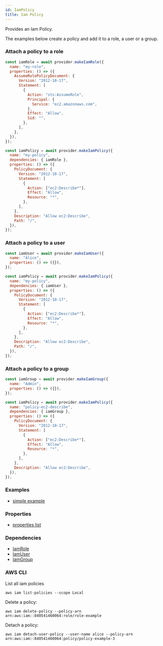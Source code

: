 ```yaml
---
id: IamPolicy
title: Iam Policy
---
```


Provides an Iam Policy.

The examples below create a policy and add it to a role, a user or a group.

### Attach a policy to a role

```js
const iamRole = await provider.makeIamRole({
  name: "my-role",
  properties: () => ({
    AssumeRolePolicyDocument: {
      Version: "2012-10-17",
      Statement: [
        {
          Action: "sts:AssumeRole",
          Principal: {
            Service: "ec2.amazonaws.com",
          },
          Effect: "Allow",
          Sid: "",
        },
      ],
    },
  }),
});

const iamPolicy = await provider.makeIamPolicy({
  name: "my-policy",
  dependencies: { iamRole },
  properties: () => ({
    PolicyDocument: {
      Version: "2012-10-17",
      Statement: [
        {
          Action: ["ec2:Describe*"],
          Effect: "Allow",
          Resource: "*",
        },
      ],
    },
    Description: "Allow ec2:Describe",
    Path: "/",
  }),
});
```

### Attach a policy to a user

```js
const iamUser = await provider.makeIamUser({
  name: "Alice",
  properties: () => ({}),
});

const iamPolicy = await provider.makeIamPolicy({
  name: "my-policy",
  dependencies: { iamUser },
  properties: () => ({
    PolicyDocument: {
      Version: "2012-10-17",
      Statement: [
        {
          Action: ["ec2:Describe*"],
          Effect: "Allow",
          Resource: "*",
        },
      ],
    },
    Description: "Allow ec2:Describe",
    Path: "/",
  }),
});
```

### Attach a policy to a group

```js
const iamGroup = await provider.makeIamGroup({
  name: "Admin",
  properties: () => ({}),
});

const iamPolicy = await provider.makeIamPolicy({
  name: "policy-ec2-describe",
  dependencies: { iamGroup },
  properties: () => ({
    PolicyDocument: {
      Version: "2012-10-17",
      Statement: [
        {
          Action: ["ec2:Describe*"],
          Effect: "Allow",
          Resource: "*",
        },
      ],
    },
    Description: "Allow ec2:Describe",
  }),
});
```

### Examples

- [simple example](https://github.com/FredericHeem/grucloud/blob/master/examples/aws/iam/iac.js)

### Properties

- [properties list](https://docs.aws.amazon.com/AWSJavaScriptSDK/latest/AWS/IAM.html#createPolicy-property)

### Dependencies

- [IamRole](./IamRole)
- [IamUser](./IamUser)
- [IamGroup](./IamGroup)

### AWS CLI

List all iam policies

```
aws iam list-policies --scope Local
```

Delete a policy:

```
aws iam delete-policy --policy-arn arn:aws:iam::840541460064:role/role-example

```

Detach a policy:

```
aws iam detach-user-policy --user-name alice --policy-arn arn:aws:iam::840541460064:policy/policy-example-3
```
